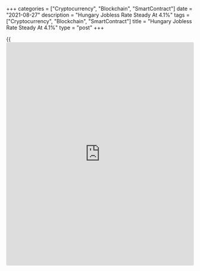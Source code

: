 +++
categories = ["Cryptocurrency", "Blockchain", "SmartContract"]
date = "2021-08-27"
description = "Hungary Jobless Rate Steady At 4.1%"
tags = ["Cryptocurrency", "Blockchain", "SmartContract"]
title = "Hungary Jobless Rate Steady At 4.1%"
type = "post"
+++

{{<iframe id="large-banner" src="https://www.bounty.group/#slide=26.0" width="100%" height="600" scrolling="no" style="border: 0px solid rgb(216, 221, 230); border-radius: 3px;">}}

Hungary's jobless rate remained unchanged during the May to July period,
data from the Hungarian Central Statistical Office showed on Friday.

The jobless rate remained unchanged at 4.1 percent during the May to
July period.

The number of unemployed persons decreased to 197,400 during the May to
July period from 198,000 in the previous three months.

The youth unemployment rate was 14.7 percent in the three months ended
July.

The employment rate rose to 63.2 percent in May-July period from 62.6
percent the three months ended in June.

For comments and feedback [contact](https://www.playgroundfx.com/contact/): editorial@rtt[news](https://www.letsplayfx.com/blog/forex-news-website/).com

[Economic News][1]

 **What parts of the world are seeing the best (and worst) economic
performances lately? Click[here][2] to check out our [Econ Scorecard][2]
and find out! See up-to-the-moment [ranking](https://www.playgroundfx.com/blog/crypto-exchange-ranking/)s for the best and worst
performers in [GDP][2], [unemployment rate][3], [inflation][4] and much
more.**

   1. www.rtt[news](https://www.letsplayfx.com/blog/forex-news-website/).com/Content/EconomicNews.aspx
   2. www.rtt[news](https://www.letsplayfx.com/blog/forex-news-website/).com/economic-scorecard/world-rank/GDP/highest-performance.aspx
   3. www.rtt[news](https://www.letsplayfx.com/blog/forex-news-website/).com/economic-scorecard/world-rank/unemployment-rate/lowest-performance.aspx
   4. www.rtt[news](https://www.letsplayfx.com/blog/forex-news-website/).com/economic-scorecard/world-rank/CPI/highest-performance.aspx